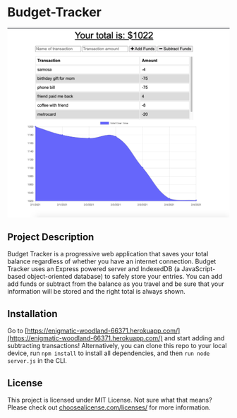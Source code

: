   
# Budget-Tracker

![Budget Tracker](screenshot.png)

## Project Description 
Budget Tracker is a progressive web application that saves your total balance regardless of whether you have an internet connection. Budget Tracker uses an Express powered server and IndexedDB (a JavaScript-based object-oriented database) to safely store your entries. You can add add funds or subtract from the balance as you travel and be sure that your information will be stored and the right total is always shown. 

## Installation 
Go to [https://enigmatic-woodland-66371.herokuapp.com/](https://enigmatic-woodland-66371.herokuapp.com/) and start adding and subtracting transactions! Alternatively, you can clone this repo to your local device,  run `npm install` to install all dependencies, and then `run node server.js` in the CLI.

## License
This project is licensed under MIT License. Not sure what that means? Please check out [choosealicense.com/licenses/](https://choosealicense.com/licenses/) for more information.
